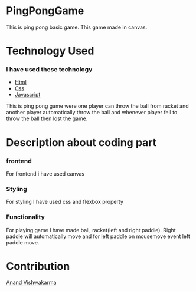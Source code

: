 # PingPongGame
This is ping pong basic game. This game made in canvas.
# Technology Used
<h3>I have used these technology</h3>
<ul>
  <li><a href="https://developer.mozilla.org/en-US/docs/Web/HTML">Html</a></li>
  <li><a href="https://developer.mozilla.org/en-US/docs/Web/CSS">Css</a></li>
  <li><a href="https://developer.mozilla.org/en-US/docs/Web/JavaScript">Javascript</a></li>
 </ul>
<p>This is ping pong game were one player can throw the ball from racket and another player automatically throw the ball 
and whenever player fell to throw the ball then lost the game.</p>

# Description about coding part
<h3>frontend</h3>
<p>For frontend i have used canvas</p>

<h3>Styling</h3>
<p>For styling I have used css and flexbox property</p>

<h3>Functionality</h3>
<p>For playing game I have made ball, racket(left and right paddle). Right paddle will automatically move and for left paddle
  on mousemove event left paddle move.</p>
  
  # Contribution
  
  <a href="https://github.com/Anand23197">Anand Vishwakarma</a>
